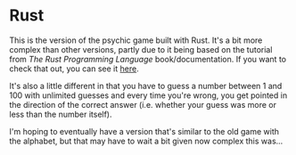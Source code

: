 # Rust

This is the version of the psychic game built with Rust. It's a bit more complex than other versions, partly due to it being based on the tutorial from *The Rust Programming Language* book/documentation. If you want to check that out, you can see it <a href="https://doc.rust-lang.org/book/ch02-00-guessing-game-tutorial.html" target="blank">here</a>.

It's also a little different in that you have to guess a number between 1 and 100 with unlimited guesses and every time you're wrong, you get pointed in the direction of the correct answer (i.e. whether your guess was more or less than the number itself).

I'm hoping to eventually have a version that's similar to the old game with the alphabet, but that may have to wait a bit given now complex this was...